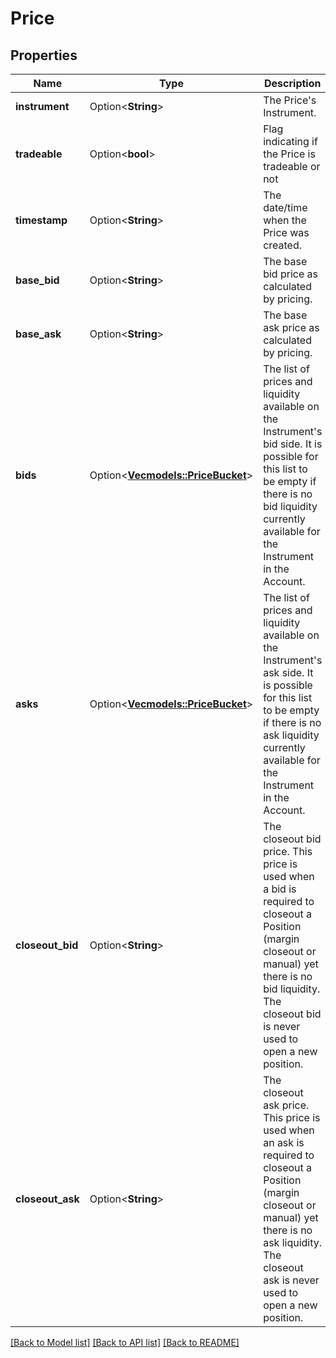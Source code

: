 # Price

## Properties

Name | Type | Description | Notes
------------ | ------------- | ------------- | -------------
**instrument** | Option<**String**> | The Price's Instrument. | [optional]
**tradeable** | Option<**bool**> | Flag indicating if the Price is tradeable or not | [optional]
**timestamp** | Option<**String**> | The date/time when the Price was created. | [optional]
**base_bid** | Option<**String**> | The base bid price as calculated by pricing. | [optional]
**base_ask** | Option<**String**> | The base ask price as calculated by pricing. | [optional]
**bids** | Option<[**Vec<models::PriceBucket>**](PriceBucket.md)> | The list of prices and liquidity available on the Instrument's bid side. It is possible for this list to be empty if there is no bid liquidity currently available for the Instrument in the Account. | [optional]
**asks** | Option<[**Vec<models::PriceBucket>**](PriceBucket.md)> | The list of prices and liquidity available on the Instrument's ask side. It is possible for this list to be empty if there is no ask liquidity currently available for the Instrument in the Account. | [optional]
**closeout_bid** | Option<**String**> | The closeout bid price. This price is used when a bid is required to closeout a Position (margin closeout or manual) yet there is no bid liquidity. The closeout bid is never used to open a new position. | [optional]
**closeout_ask** | Option<**String**> | The closeout ask price. This price is used when an ask is required to closeout a Position (margin closeout or manual) yet there is no ask liquidity. The closeout ask is never used to open a new position. | [optional]

[[Back to Model list]](../README.md#documentation-for-models) [[Back to API list]](../README.md#documentation-for-api-endpoints) [[Back to README]](../README.md)


